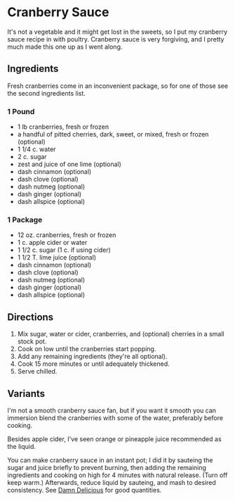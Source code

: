 [thanksgiving]: ../indices/thanksgiving.html
[Instant Pot]: ../indices/instantPot.html

# Cranberry Sauce

It's not a vegetable and it might get lost in the sweets, so I put my cranberry sauce recipe in with poultry.  Cranberry sauce is very forgiving, and I pretty much made this one up as I went along.

## Ingredients

Fresh cranberries come in an inconvenient package, so for one of those see the second ingredients list.

### 1 Pound

* 1 lb cranberries, fresh or frozen
* a handful of pitted cherries, dark, sweet, or mixed, fresh or frozen (optional)
* 1 1/4 c. water
* 2 c. sugar
* zest and juice of one lime (optional)
* dash cinnamon (optional)
* dash clove (optional)
* dash nutmeg (optional)
* dash ginger (optional)
* dash allspice (optional)

### 1 Package

* 12 oz. cranberries, fresh or frozen
* 1 c. apple cider or water
* 1 1/2 c. sugar (1 c. if using cider)
* 1 1/2 T. lime juice (optional)
* dash cinnamon (optional)
* dash clove (optional)
* dash nutmeg (optional)
* dash ginger (optional)
* dash allspice (optional)

## Directions

1. Mix sugar, water or cider, cranberries, and (optional) cherries in a small stock pot.
2. Cook on low until the cranberries start popping.
3. Add any remaining ingredients (they're all optional).
4. Cook 15 more minutes or until adequately thickened.
5. Serve chilled.

## Variants

I'm not a smooth cranberry sauce fan, but if you want it smooth you can immersion blend the cranberries with some of the water, preferably before cooking.

Besides apple cider, I've seen orange or pineapple juice recommended as the liquid.

You can make cranberry sauce in an instant pot; I did it by sauteing the sugar and juice briefly to prevent burning, then adding the remaining ingredients and cooking on high for 4 minutes with natural release.  (Turn off keep warm.)  Afterwards, reduce liquid by sauteing, and mash to desired consistency.  See [Damn Delicious](https://damndelicious.net/2019/11/19/instant-pot-cranberry-sauce/) for good quantities.
